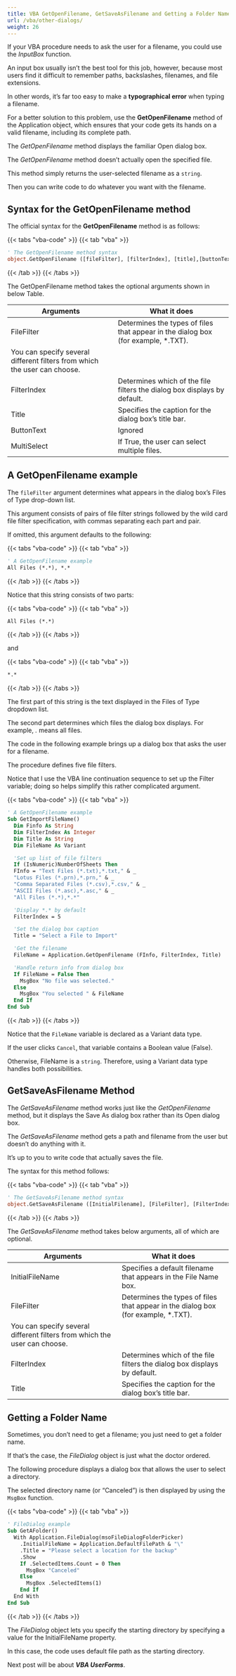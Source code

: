 ```yaml
---
title: VBA GetOpenFilename, GetSaveAsFilename and Getting a Folder Name
url: /vba/other-dialogs/
weight: 26
---
```


If your VBA procedure needs to ask the user for a filename, you could use the *InputBox* function. 

An input box usually isn’t the best tool for this job, however, because most users find it difficult to remember paths, backslashes, filenames, and file extensions. 

In other words, it’s far too easy to make a **typographical error** when typing a filename.

For a better solution to this problem, use the **GetOpenFilename** method of the Application object, which ensures that your code gets its hands on a valid filename, including its complete path. 

The *GetOpenFilename* method displays the familiar Open dialog box.

The *GetOpenFilename* method doesn’t actually open the specified file. 

This method simply returns the user-selected filename as a `string`. 

Then you can write code to do whatever you want with the filename.

## Syntax for the GetOpenFilename method

The official syntax for the **GetOpenFilename** method is as follows:

{{< tabs "vba-code" >}}
{{< tab "vba" >}}

```vb {lineNos=true lineNoStart=1}
' The GetOpenFilename method syntax
object.GetOpenFilename ([fileFilter], [filterIndex], [title],[buttonText], [multiSelect])
```

{{< /tab >}}
{{< /tabs >}}

The GetOpenFilename method takes the optional arguments shown in below Table.

| Arguments                                                                 | What it does                                                                      |
| ------------------------------------------------------------------------- | --------------------------------------------------------------------------------- |
| FileFilter                                                                | Determines the types of files that appear in the dialog box (for example, *.TXT). |
| You can specify several different filters from which the user can choose. |
| FilterIndex                                                               | Determines which of the file filters the dialog box displays by default.          |
| Title                                                                     | Specifies the caption for the dialog box’s title bar.                             |
| ButtonText                                                                | Ignored                                                                           |
| MultiSelect                                                               | If True, the user can select multiple files.                                      |

## A GetOpenFilename example

The `fileFilter` argument determines what appears in the dialog box’s Files of Type drop-down list. 

This argument consists of pairs of file filter strings followed by the wild card file filter specification, with commas separating each part and pair. 

If omitted, this argument defaults to the following:

{{< tabs "vba-code" >}}
{{< tab "vba" >}}

```vb {lineNos=true lineNoStart=1}
' A GetOpenFilename example
All Files (*.*), *.*
```

{{< /tab >}}
{{< /tabs >}}

Notice that this string consists of two parts:

{{< tabs "vba-code" >}}
{{< tab "vba" >}}

```vb {lineNos=true lineNoStart=1}
All Files (*.*)
```

{{< /tab >}}
{{< /tabs >}}

and

{{< tabs "vba-code" >}}
{{< tab "vba" >}}

```vb {lineNos=true lineNoStart=1}
*.*
```

{{< /tab >}}
{{< /tabs >}}

The first part of this string is the text displayed in the Files of Type dropdown list. 

The second part determines which files the dialog box displays. For example, *.* means all files.

The code in the following example brings up a dialog box that asks the user for a filename. 

The procedure defines five file filters. 

Notice that I use the VBA line continuation sequence to set up the Filter variable; doing so helps simplify this rather complicated argument.

{{< tabs "vba-code" >}}
{{< tab "vba" >}}

```vb {lineNos=true lineNoStart=1}
' A GetOpenFilename example
Sub GetImportFileName()
  Dim Finfo As String
  Dim FilterIndex As Integer
  Dim Title As String
  Dim FileName As Variant

  'Set up list of file filters
  If (IsNumeric)NumberOfSheets Then
  FInfo = "Text Files (*.txt),*.txt," & _
  "Lotus Files (*.prn),*.prn," & _
  "Comma Separated Files (*.csv),*.csv," & _
  "ASCII Files (*.asc),*.asc," & _
  "All Files (*.*),*.*"

  'Display *.* by default
  FilterIndex = 5

  'Set the dialog box caption
  Title = "Select a File to Import"

  'Get the filename
  FileName = Application.GetOpenFilename (FInfo, FilterIndex, Title)

  'Handle return info from dialog box
  If FileName = False Then
    MsgBox "No file was selected."
  Else
    MsgBox "You selected " & FileName
  End If
End Sub
```

{{< /tab >}}
{{< /tabs >}}

Notice that the `FileName` variable is declared as a Variant data type. 

If the user clicks `Cancel`, that variable contains a Boolean value (False). 

Otherwise, FileName is a `string`. Therefore, using a Variant data type handles both possibilities.

## GetSaveAsFilename Method

The *GetSaveAsFilename* method works just like the *GetOpenFilename* method, but it displays the Save As dialog box rather than its Open dialog box. 

The *GetSaveAsFilename* method gets a path and filename from the user but doesn’t do anything with it. 

It’s up to you to write code that actually saves the file.

The syntax for this method follows:

{{< tabs "vba-code" >}}
{{< tab "vba" >}}

```vb {lineNos=true lineNoStart=1}
' The GetSaveAsFilename method syntax
object.GetSaveAsFilename ([InitialFilename], [FileFilter], [FilterIndex], [Title], [ButtonText])
```

{{< /tab >}}
{{< /tabs >}}

The *GetSaveAsFilename* method takes below arguments, all of which are optional.


| Arguments                                                                 | What it does                                                                      |
| ------------------------------------------------------------------------- | --------------------------------------------------------------------------------- |
| InitialFileName                                                           | Specifies a default filename that appears in the File Name box.                   |
| FileFilter                                                                | Determines the types of files that appear in the dialog box (for example, *.TXT). |
| You can specify several different filters from which the user can choose. |
| FilterIndex                                                               | Determines which of the file filters the dialog box displays by default.          |
| Title                                                                     | Specifies the caption for the dialog box’s title bar.                             |

## Getting a Folder Name

Sometimes, you don’t need to get a filename; you just need to get a folder name. 

If that’s the case, the *FileDialog* object is just what the doctor ordered.

The following procedure displays a dialog box that allows the user to select a directory. 

The selected directory name (or “Canceled”) is then displayed by using the `MsgBox` function.

{{< tabs "vba-code" >}}
{{< tab "vba" >}}

```vb {lineNos=true lineNoStart=1}
' FileDialog example
Sub GetAFolder()
  With Application.FileDialog(msoFileDialogFolderPicker)
    .InitialFileName = Application.DefaultFilePath & "\"
    .Title = "Please select a location for the backup"
    .Show
    If .SelectedItems.Count = 0 Then
      MsgBox "Canceled"
    Else
      MsgBox .SelectedItems(1)
    End If
  End With
End Sub
```

{{< /tab >}}
{{< /tabs >}}

The *FileDialog* object lets you specify the starting directory by specifying a value for the InitialFileName property. 

In this case, the code uses default file path as the starting directory.

Next post will be about ***VBA UserForms***.
